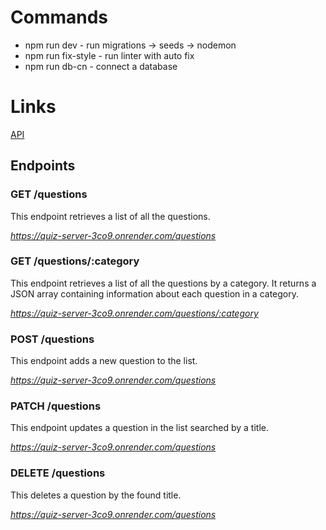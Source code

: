 # Commands

- npm run dev - run migrations -> seeds -> nodemon
- npm run fix-style - run linter with auto fix
- npm run db-cn - connect a database

# Links

[API](https://quiz-server-3co9.onrender.com/)

## Endpoints

### GET /questions

This endpoint retrieves a list of all the questions.

_https://quiz-server-3co9.onrender.com/questions_

### GET /questions/:category

This endpoint retrieves a list of all the questions by a category. It returns a JSON array containing information about each question in a category.

_https://quiz-server-3co9.onrender.com/questions/:category_


### POST /questions

This endpoint adds a new question to the list.

_https://quiz-server-3co9.onrender.com/questions_

### PATCH /questions

This endpoint updates a question in the list searched by a title.

_https://quiz-server-3co9.onrender.com/questions_

### DELETE /questions

This deletes a question by the found title.

_https://quiz-server-3co9.onrender.com/questions_
